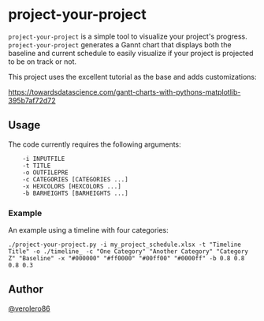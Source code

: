 # project-your-project

`project-your-project` is a simple tool to visualize your project's progress.
`project-your-project` generates a Gannt chart that displays both the baseline
and current schedule to easily visualize if your project is projected to be on
track or not.

This project uses the excellent tutorial as the base and adds customizations:

https://towardsdatascience.com/gantt-charts-with-pythons-matplotlib-395b7af72d72

## Usage

The code currently requires the following arguments:

```
    -i INPUTFILE 
    -t TITLE 
    -o OUTFILEPRE 
    -c CATEGORIES [CATEGORIES ...] 
    -x HEXCOLORS [HEXCOLORS ...] 
    -b BARHEIGHTS [BARHEIGHTS ...]
```

### Example

An example using a timeline with four categories:

`./project-your-project.py -i my_project_schedule.xlsx -t "Timeline Title" -o ./timeline_ -c "One Category" "Another Category" "Category Z" "Baseline" -x "#000000" "#ff0000" "#00ff00" "#0000ff" -b 0.8 0.8 0.8 0.3`

## Author 

[@verolero86](https://github.com/verolero86)


